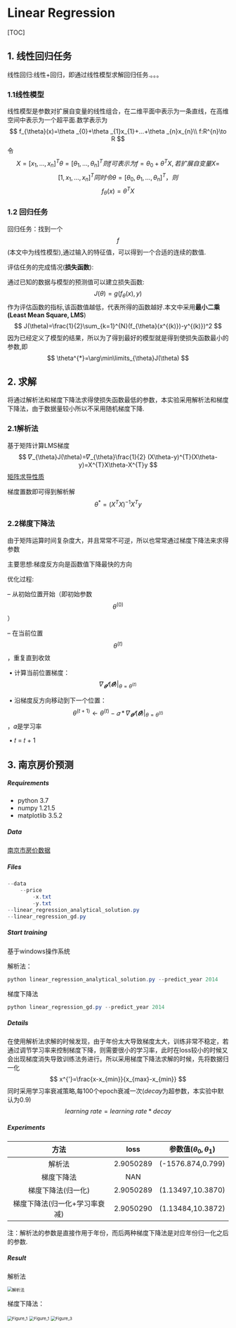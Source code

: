 # Linear Regression 

[TOC]

## 1. 线性回归任务

线性回归:线性+回归，即通过线性模型求解回归任务.。。。

###  1.1线性模型

  线性模型是参数对扩展自变量的线性组合，在二维平面中表示为一条直线，在高维空间中表示为一个超平面.数学表示为
$$
f_{\theta}(x)=\theta _{0}+\theta _{1}x_{1}+...+\theta _{n}x_{n}\\
f:R^{n}\to R
$$
令$$ X=[x_{1},...,x_{n}]^{T} \theta=[\theta_{1},...,\theta_{n}]^{T} 则 f可表示为f=\theta_{0}+\theta^{T}X,若扩展自变量X=$$ $$[1,x_{1},...,x_{n}]^{T} 同时令\theta=[\theta_{0},\theta_{1},...,\theta_{n}]^{T}，则$$
$$
f_{\theta}(x)=\theta^{T}X
$$


### 1.2 回归任务

回归任务：找到一个$$f$$(本文中为线性模型),通过输入的特征值，可以得到一个合适的连续的数值.

评估任务的完成情况(**损失函数**):

通过已知的数据与模型的预测值可以建立损失函数:$$J(\theta)=g(f_{\theta}(x),y)$$作为评估函数的指标,该函数值越低，代表所得的函数越好.本文中采用**最小二乘(Least Mean Square, LMS**)
$$
J(\theta)=\frac{1}{2}\sum_{k=1}^{N}(f_{\theta}(x^{(k)})-y^{(k)})^2
$$
因为已经定义了模型的结果，所以为了得到最好的模型就是得到使损失函数最小的参数,即
$$
\theta^{*}=\arg\min\limits_{\theta}J(\theta)
$$

## 2. 求解

将通过解析法和梯度下降法求得使损失函数最低的参数，本实验采用解析法和梯度下降法，由于数据量较小所以不采用随机梯度下降.

### 2.1解析法

基于矩阵计算LMS梯度
$$
𝛻_{\theta}J(\theta)=𝛻_{\theta}\frac{1}{2}
(X\theta-y)^{T}(X\theta-y)=X^{T}X\theta-X^{T}y
$$
[矩阵求导性质](https://en.wikipedia.org/wiki/Matrix_calculus)

梯度置数即可得到解析解
$$
\theta^{*}=(X^{T}X)^{-1}X^{T}y
$$

### 2.2梯度下降法

由于矩阵运算时间复杂度大，并且常常不可逆，所以也常常通过梯度下降法来求得参数

主要思想:梯度反方向是函数值下降最快的方向

优化过程:

– 从初始位置开始（即初始参数$$\theta^{(0)}$$） 

– 在当前位置$$\theta^{(t)}$$，重复直到收敛

​		• 计算当前位置梯度：$$𝛻_{𝜽}𝑓(𝜽)|_{\theta=\theta^{(t)}}$$

​		• 沿梯度反方向移动到下一个位置：$$\theta^{(t+1)}\leftarrow\theta^{(t)}-𝛼*𝛻_{𝜽}𝑓(𝜽)|_{\theta=\theta^{(t)}}$$ ，𝛼是学习率

​		• 𝑡 = 𝑡 + 1

## 3. 南京房价预测

##### Requirements

* python 3.7
* numpy 1.21.5
* matplotlib 3.5.2

##### Data

[南京市房价数据](http://www.nustm.cn/member/rxia/ml/data/Price.zip)

##### Files

```java
--data
    --price
    	-x.txt
    	-y.txt
--linear_regression_analytical_solution.py
--linear_regression_gd.py
```

##### Start training

基于windows操作系统

解析法：

```powershell
python linear_regression_analytical_solution.py --predict_year 2014
```

梯度下降法

```powershell
python linear_regression_gd.py --predict_year 2014
```

##### Details

在使用解析法求解的时候发现，由于年份太大导致梯度太大，训练非常不稳定，若通过调节学习率来控制梯度下降，则需要很小的学习率，此时在loss较小的时候又会出现梯度消失导致训练法务进行。所以采用梯度下降法求解的时候，先将数据归一化
$$
x^{'}=\frac{x-x_{min}}{x_{max}-x_{min}}
$$
同时采用学习率衰减策略,每100个epoch衰减一次($decay$为超参数，本实验中默认为0.9)
$$
learning\ rate=learning\ rate *decay
$$

##### Experiments

|             方法              |   loss    | 参数值($\theta_{0},\theta_{1}$) |
| :---------------------------: | :-------: | :-----------------------------: |
|            解析法             | 2.9050289 |        (-1576.874,0.799)        |
|          梯度下降法           |    NAN    |                                 |
|      梯度下降法(归一化)       | 2.9050289 |        (1.13497,10.3870)        |
| 梯度下降法(归一化+学习率衰减) | 2.9050290 |        (1.13484,10.3872)        |

注：解析法的参数是直接作用于年份，而后两种梯度下降法是对应年份归一化之后的参数.

##### Result

解析法



<img src="Figure_4.png" title="解析法预测" alt="解析法" style="zoom:67%;" />

梯度下降法：





<img src="Figure_1.png" alt="Figure_1" style="zoom:67%;" />



<img src="Figure_2.png" alt="Figure_1" style="zoom:67%;" />

<img src="Figure_3.png" alt="Figure_3" style="zoom:67%;" />
